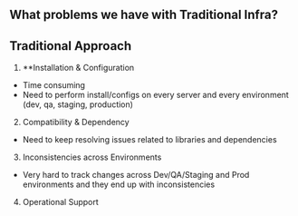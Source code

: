 ## What problems we have with Traditional Infra?
## Traditional Approach

1. **Installation & Configuration
- Time consuming
- Need to perform install/configs on every server and every environment (dev, qa, staging, production)
2. Compatibility & Dependency
- Need to keep resolving issues related to libraries and
dependencies
3. Inconsistencies across Environments
- Very hard to track changes across Dev/QA/Staging and Prod environments and they end up with inconsistencies
4. Operational Support
